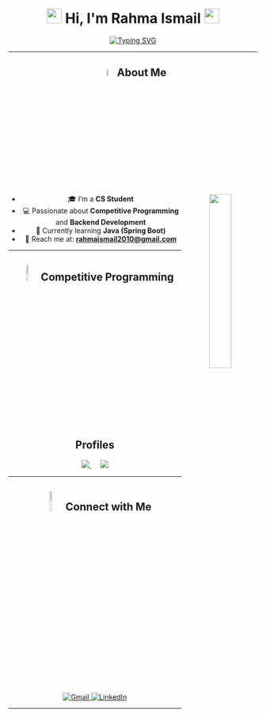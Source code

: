 <div align="center">

# <img src="https://raw.githubusercontent.com/MartinHeinz/MartinHeinz/master/wave.gif" width="30px">  Hi, I'm Rahma Ismail <img src="https://raw.githubusercontent.com/MartinHeinz/MartinHeinz/master/wave.gif" width="30px">  

<p align="center">
  <a href="https://git.io/typing-svg">
    <img src="https://readme-typing-svg.demolab.com?font=Fira+Code&pause=1000&color=D2A306&center=true&vCenter=true&width=600&lines=CS+Student;Java+Backend+Developer;Competitive+Programmer;Always+learning+new+things" alt="Typing SVG" />
  </a>
</p>

---

## <img src="https://i.pinimg.com/originals/3f/7e/4e/3f7e4eff7c96e9fe4b8b4b1ff3f7bdb5.gif" width="6%"> About Me

<img align="right" src="https://github.com/7oSkaaa/7oSkaaa/blob/main/Images/Right_Side.gif?raw=true" width="30%">

- 🎓 I’m a **CS Student**  
- 💻 Passionate about **Competitive Programming** and **Backend Development**  
- 🌱 Currently learning **Java (Spring Boot)**  
- 📧 Reach me at: **rahmaismail2010@gmail.com**

---

## <img src="https://media4.giphy.com/media/dMLmQfCO7lCA2gX3tw/giphy.gif" width="9%"> Competitive Programming Profiles

<div align="center">
  <a href="https://codeforces.com/profile/Rahma_ismail">
    <img src="https://img.shields.io/badge/Codeforces-1F8ACB?style=for-the-badge&logo=codeforces&logoColor=white" />
  </a>
  &emsp;
  <a href="https://leetcode.com/u/RahmaIsmail/">
    <img src="https://img.shields.io/badge/LeetCode-FFA116?style=for-the-badge&logo=leetcode&logoColor=white" />
  </a>
</div>

---

## <img src="https://github.com/7oSkaaa/7oSkaaa/blob/main/Images/Connect-with-me.gif?raw=true" width="10%"> Connect with Me
<p align="center">
	<a href="mailto:rahmaismail2010@gmail.com">
		<img src="https://img.shields.io/badge/gmail-%23EA4335.svg?style=plastic&logo=gmail&logoColor=white" alt="Gmail"/>
	</a>
	<a href="https://www.linkedin.com/in/rahma-ismail-629250254">
		<img src="https://img.shields.io/badge/linkedin-%230A66C2.svg?style=plastic&logo=linkedin&logoColor=white" alt="LinkedIn"/>
	</a>
<!-- 	<a href="https://leetcode.com/u/RahmaIsmail/">
		<img src="https://img.shields.io/badge/leetcode-%23FFA116.svg?style=plastic&logo=leetcode&logoColor=white" alt="LeetCode"/>
	</a> -->
<!-- 	<a href="https://codeforces.com/profile/Try_again.">
		<img src="https://img.shields.io/badge/codeforces-%231F8ACB.svg?style=plastic&logo=codeforces&logoColor=white" alt="Codeforces"/>
	</a> -->
</p>


---












